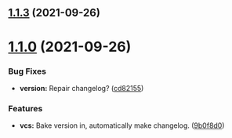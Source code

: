 ## [1.1.3](https://github.com/Force67/RETK/compare/v1.1.2...v1.1.3) (2021-09-26)

# [1.1.0](https://github.com/Force67/RETK/compare/v1.0.0...v1.1.0) (2021-09-26)


### Bug Fixes

* **version:** Repair changelog? ([cd82155](https://github.com/Force67/RETK/commit/cd82155a4ddd71b60967d2af1b9cb33e4fce24da))


### Features

* **vcs:** Bake version in, automatically make changelog. ([9b0f8d0](https://github.com/Force67/RETK/commit/9b0f8d04903df8abb0e71c13c0035792c5a1b22a))
